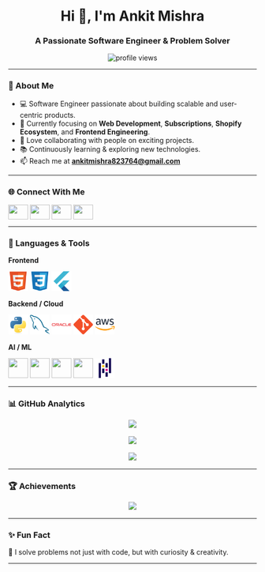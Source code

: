 <h1 align="center">Hi 👋, I'm Ankit Mishra</h1>
<h3 align="center">A Passionate Software Engineer & Problem Solver</h3>

<p align="center">
  <img src="https://komarev.com/ghpvc/?username=8237647201&label=Profile%20views&color=0e75b6&style=flat" alt="profile views" />
</p>

---

### 🚀 About Me
- 💻 Software Engineer passionate about building scalable and user-centric products.
- 🔭 Currently focusing on **Web Development**, **Subscriptions**, **Shopify Ecosystem**, and **Frontend Engineering**.
- 👯 Love collaborating with people on exciting projects.
- 📚 Continuously learning & exploring new technologies.
- 📫 Reach me at **ankitmishra823764@gmail.com**

---

### 🌐 Connect With Me
<p align="left">
<a href="https://twitter.com/ankitmishra21" target="blank"><img align="center" src="https://raw.githubusercontent.com/rahuldkjain/github-profile-readme-generator/master/src/images/icons/Social/twitter.svg" height="30" width="40" /></a>
<a href="https://www.linkedin.com/in/ankit-mishra-0a5842245" target="blank"><img align="center" src="https://raw.githubusercontent.com/rahuldkjain/github-profile-readme-generator/master/src/images/icons/Social/linked-in-alt.svg" height="30" width="40" /></a>
<a href="https://www.instagram.com/ankitmishra_.21/" target="blank"><img align="center" src="https://raw.githubusercontent.com/rahuldkjain/github-profile-readme-generator/master/src/images/icons/Social/instagram.svg" height="30" width="40" /></a>
<a href="https://leetcode.com/ankitmishra_21" target="blank"><img align="center" src="https://raw.githubusercontent.com/rahuldkjain/github-profile-readme-generator/master/src/images/icons/Social/leet-code.svg" height="30" width="40" /></a>
</p>

---

### 🧠 Languages & Tools

**Frontend**
<p>
<img src="https://raw.githubusercontent.com/devicons/devicon/master/icons/html5/html5-original.svg" width="40" height="40">
<img src="https://raw.githubusercontent.com/devicons/devicon/master/icons/css3/css3-original.svg" width="40" height="40">
<img src="https://raw.githubusercontent.com/devicons/devicon/master/icons/flutter/flutter-original.svg" width="40" height="40">
</p>

**Backend / Cloud**
<p>
<img src="https://raw.githubusercontent.com/devicons/devicon/master/icons/python/python-original.svg" width="40" height="40">
<img src="https://raw.githubusercontent.com/devicons/devicon/master/icons/mysql/mysql-original.svg" width="40" height="40">
<img src="https://raw.githubusercontent.com/devicons/devicon/master/icons/oracle/oracle-original.svg" width="40" height="40">
<img src="https://raw.githubusercontent.com/devicons/devicon/master/icons/git/git-original.svg" width="40" height="40">
<img src="https://raw.githubusercontent.com/devicons/devicon/master/icons/amazonwebservices/amazonwebservices-original.svg" width="40" height="40">
</p>

**AI / ML**
<p>
<img src="https://www.vectorlogo.zone/logos/tensorflow/tensorflow-icon.svg" width="40" height="40">
<img src="https://www.vectorlogo.zone/logos/pytorch/pytorch-icon.svg" width="40" height="40">
<img src="https://upload.wikimedia.org/wikipedia/commons/0/05/Scikit_learn_logo_small.svg" width="40" height="40">
<img src="https://seaborn.pydata.org/_images/logo-mark-lightbg.svg" width="40" height="40">
<img src="https://raw.githubusercontent.com/devicons/devicon/master/icons/pandas/pandas-original.svg" width="40" height="40">
</p>

---

### 📊 GitHub Analytics

<p align="center">
  <img src="https://github-readme-stats.vercel.app/api?username=8237647201&show_icons=true&theme=default" />
</p>

<p align="center">
  <img src="https://github-readme-streak-stats.herokuapp.com/?user=8237647201" />
</p>

<p align="center">
  <img src="https://github-readme-stats.vercel.app/api/top-langs?username=8237647201&show_icons=true&layout=compact" />
</p>

---

### 🏆 Achievements
<p align="center">
  <img src="https://github-profile-trophy.vercel.app/?username=8237647201&theme=flat&margin-w=10" />
</p>

---

### ✨ Fun Fact
🧠 I solve problems not just with code, but with curiosity & creativity.

---
